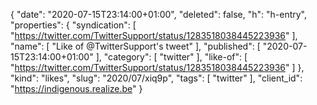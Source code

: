 {
  "date": "2020-07-15T23:14:00+01:00",
  "deleted": false,
  "h": "h-entry",
  "properties": {
    "syndication": [
      "https://twitter.com/TwitterSupport/status/1283518038445223936"
    ],
    "name": [
      "Like of @TwitterSupport's tweet"
    ],
    "published": [
      "2020-07-15T23:14:00+01:00"
    ],
    "category": [
      "twitter"
    ],
    "like-of": [
      "https://twitter.com/TwitterSupport/status/1283518038445223936"
    ]
  },
  "kind": "likes",
  "slug": "2020/07/xiq9p",
  "tags": [
    "twitter"
  ],
  "client_id": "https://indigenous.realize.be"
}
